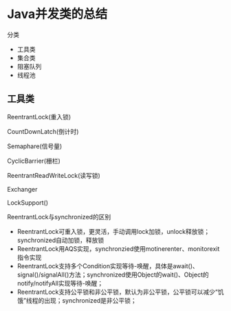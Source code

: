 # Java并发类的总结

分类

- 工具类
- 集合类
- 阻塞队列
- 线程池

## 工具类

ReentrantLock(重入锁)

CountDownLatch(倒计时)

Semaphare(信号量)

CyclicBarrier(栅栏)

ReentrantReadWriteLock(读写锁)

Exchanger

LockSupport()

ReentrantLock与synchronized的区别

- ReentrantLock可重入锁，更灵活，手动调用lock加锁，unlock释放锁；synchronized自动加锁，释放锁
- ReentrantLock用AQS实现，synchronzied使用motinerenter、monitorexit指令实现
- ReentrantLock支持多个Condition实现等待-唤醒，具体是await()、signal()/signalAll()方法；synchronized使用Object的wait()、Object的notify/notifyAll实现等待-唤醒；
- ReentrantLock支持公平锁和非公平锁，默认为非公平锁，公平锁可以减少“饥饿”线程的出现；synchronized是非公平锁；
